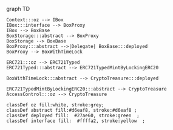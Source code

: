 graph TD
    
    Context:::oz --> IBox
    IBox:::interface --> BoxProxy
    IBox --> BoxBase
    BoxStorage:::abstract --> BoxProxy
    BoxStorage --> BoxBase
    BoxProxy:::abstract -->|Delegate| BoxBase:::deployed
    BoxProxy --> BoxWithTimeLock
  
    ERC721:::oz --> ERC721Typed
    ERC721Typed:::abstract --> ERC721TypedMintByLockingERC20
  
    BoxWithTimeLock:::abstract --> CryptoTreasure:::deployed

    ERC721TypedMintByLockingERC20:::abstract --> CryptoTreasure
    AccessControl:::oz --> CryptoTreasure

    classDef oz fill:white, stroke:grey;
    classDef abstract fill:#d6eaf8, stroke:#d6eaf8 ;
    classDef deployed fill:  #27ae60, stroke:green  ;
    classDef interface fill:  #ffffa2, stroke:yellow  ;